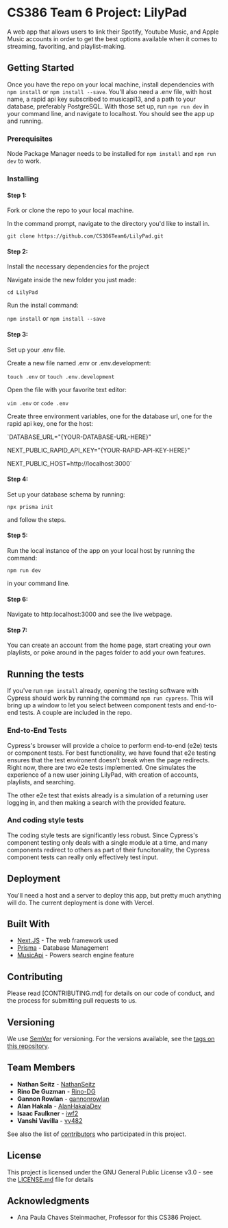 # CS386 Team 6 Project: LilyPad

A web app that allows users to link their Spotify, Youtube Music, and Apple Music accounts in order to get the best options available when it comes to streaming, favoriting, and playlist-making.

## Getting Started

Once you have the repo on your local machine, install dependencies with `npm install` or `npm install --save`. You'll also need a .env file, with host name, a rapid api key subscribed to musicapi13, and a path to your database, preferably PostgreSQL. With those set up, run `npm run dev` in your command line, and navigate to localhost. You should see the app up and running.

### Prerequisites

Node Package Manager needs to be installed for `npm install` and `npm run dev` to work.

### Installing

#### Step 1:

Fork or clone the repo to your local machine.

In the command prompt, navigate to the directory you'd like to install in.

`git clone https://github.com/CS386Team6/LilyPad.git`

#### Step 2:

Install the necessary dependencies for the project

Navigate inside the new folder you just made:

`cd LilyPad`

Run the install command:

`npm install` or `npm install --save`

#### Step 3:

Set up your .env file.

Create a new file named .env or .env.development:

`touch .env` or `touch .env.development`

Open the file with your favorite text editor:

`vim .env` or `code .env`

Create three environment variables, one for the database url, one for the rapid api key, one for the host:

`DATABASE_URL="{YOUR-DATABASE-URL-HERE}"

NEXT_PUBLIC_RAPID_API_KEY="{YOUR-RAPID-API-KEY-HERE}"

NEXT_PUBLIC_HOST=http://localhost:3000`

#### Step 4:

Set up your database schema by running:

`npx prisma init`

and follow the steps.

#### Step 5:

Run the local instance of the app on your local host by running the command:

`npm run dev`

in your command line.

#### Step 6:

Navigate to http:localhost:3000 and see the live webpage.

#### Step 7:

You can create an account from the home page, start creating your own playlists, or poke around in the pages folder to add your own features.

## Running the tests

If you've run `npm install` already, opening the testing software with Cypress should work by running the command `npm run cypress`. This will bring up a window to let you select between component tests and end-to-end tests. A couple are included in the repo.

### End-to-End Tests

Cypress's browser will provide a choice to perform end-to-end (e2e) tests or component tests. For best functionality, we have found that e2e testing ensures that the test environent doesn't break when the page redirects. Right now, there are two e2e tests implemented. One simulates the experience of a new user joining LilyPad, with creation of accounts, playlists, and searching.

The other e2e test that exists already is a simulation of a returning user logging in, and then making a search with the provided feature.

### And coding style tests

The coding style tests are significantly less robust. Since Cypress's component testing only deals with a single module at a time, and many components redirect to others as part of their funcitonality, the Cypress component tests can really only effectively test input.

## Deployment

You'll need a host and a server to deploy this app, but pretty much anything will do. The current deployment is done with Vercel.

## Built With

* [Next.JS](https://nextjs.org/) - The web framework used
* [Prisma](https://www.prisma.io/) - Database Management
* [MusicApi](https://rapidapi.com/freeyourmusic-freeyourmusic-default/api/musicapi13) - Powers search engine feature

## Contributing

Please read [CONTRIBUTING.md] for details on our code of conduct, and the process for submitting pull requests to us.

## Versioning

We use [SemVer](http://semver.org/) for versioning. For the versions available, see the [tags on this repository](https://github.com/your/project/tags). 

## Team Members

* **Nathan Seitz** - [NathanSeitz](https://github.com/NathanSeitz)
* **Rino De Guzman** - [Rino-DG](https://github.com/Rino-DG)
* **Gannon Rowlan** - [gannonrowlan](https://github.com/gannonrowlan)
* **Alan Hakala** - [AlanHakalaDev](https://github.com/AlanHakalaDev)
* **Isaac Faulkner** - [iwf2](https://github.com/iwf2)
* **Vanshi Vavilla** - [vv482](https://github.com/Vamshi178)

See also the list of [contributors](https://github.com/CS386Team6/LilyPad) who participated in this project.

## License

This project is licensed under the GNU General Public License v3.0 - see the [LICENSE.md](LICENSE.md) file for details

## Acknowledgments

* Ana Paula Chaves Steinmacher, Professor for this CS386 Project.
